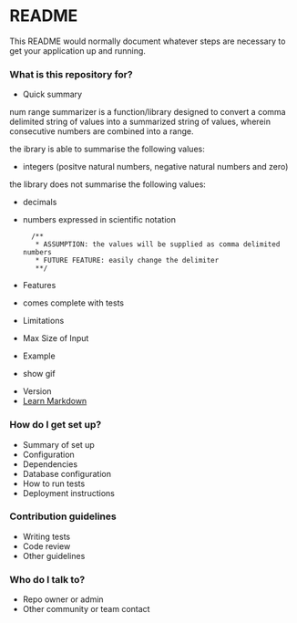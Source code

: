 # README #

This README would normally document whatever steps are necessary to get your application up and running.

### What is this repository for? ###

* Quick summary

num range summarizer is a function/library designed to convert a
comma delimited string of values into a summarized string of values, wherein
consecutive numbers are combined into a range.

the ibrary is able to summarise the following values:
* integers (positve natural numbers, negative natural
numbers and zero)

the library does not summarise the following values:
* decimals
* numbers expressed in scientific notation

		/**
		 * ASSUMPTION: the values will be supplied as comma delimited numbers
		 * FUTURE FEATURE: easily change the delimiter
		 **/

* Features
- comes complete with tests

* Limitations
- Max Size of Input

* Example
- show gif

* Version
* [Learn Markdown](https://bitbucket.org/tutorials/markdowndemo)

### How do I get set up? ###

* Summary of set up
* Configuration
* Dependencies
* Database configuration
* How to run tests
* Deployment instructions

### Contribution guidelines ###

* Writing tests
* Code review
* Other guidelines

### Who do I talk to? ###

* Repo owner or admin
* Other community or team contact
